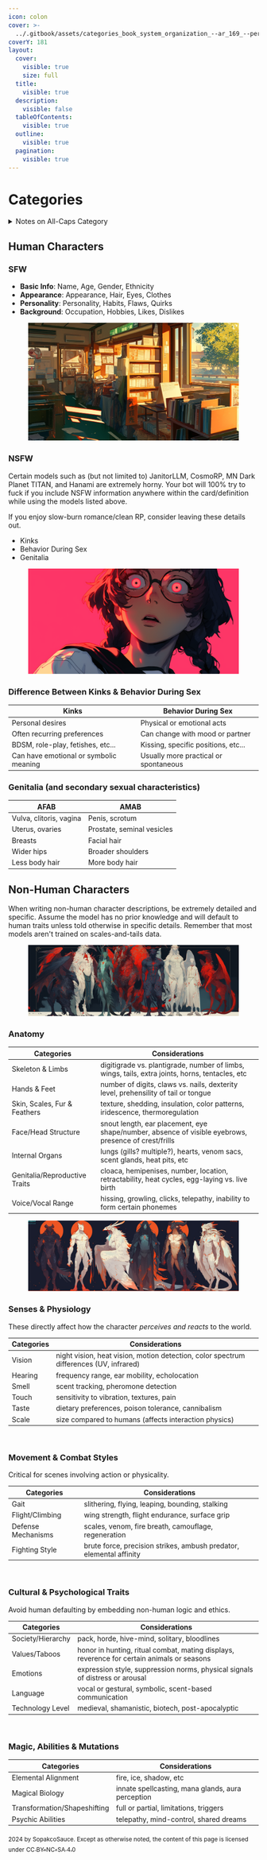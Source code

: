 ```yaml
---
icon: colon
cover: >-
  ../.gitbook/assets/categories_book_system_organization_--ar_169_--per_3495fff7-a89b-4c70-8605-98c1053fb3df_1.png
coverY: 181
layout:
  cover:
    visible: true
    size: full
  title:
    visible: true
  description:
    visible: false
  tableOfContents:
    visible: true
  outline:
    visible: true
  pagination:
    visible: true
---
```


# Categories

<details>

<summary>Notes on All-Caps Category</summary>

It's the battle of `NAME: John` vs `Name: John`

**Pros of** `NAME: John`

* Makes important text stand out better
* Keeps formatting consistent
* Less chance of confusion with regular text
* Matches some computer formats like JSON keys and XML tags
* No real harm in how AI processes it

**Cons of** `NAME: John`

* Less natural for AI systems
* No real benefit in how AI processes it

**Bottom Line**

* Use `NAME: John` if you want people to read it easily.
* Use `Name: John` if you want people _**and**_ AI to read it easily.&#x20;

It's all personal preference. Pick whatever you like looking at the best.

</details>

## Human Characters

### SFW

* **Basic Info**: Name, Age, Gender, Ethnicity
* **Appearance**: Appearance, Hair, Eyes, Clothes
* **Personality**: Personality, Habits, Flaws, Quirks
* **Background**: Occupation, Hobbies, Likes, Dislikes

<figure><img src="../.gitbook/assets/categories_book_system_organization_--ar_169_--per_3495fff7-a89b-4c70-8605-98c1053fb3df_1.png" alt=""><figcaption></figcaption></figure>

### NSFW

Certain models such as (but not limited to) JanitorLLM, CosmoRP, MN Dark Planet TITAN, and Hanami are extremely horny. Your bot will 100% try to fuck if you include NSFW information anywhere within the card/definition while using the models listed above.

If you enjoy slow-burn romance/clean RP, consider leaving these details out.

* Kinks
* Behavior During Sex
* Genitalia

<figure><img src="../.gitbook/assets/dramatic_expressions_over_dramatic_psychotic_evil__d4bb6472-71e4-4d14-9e27-15e3fcecb837_3.png" alt=""><figcaption></figcaption></figure>

### **Difference Between Kinks & Behavior During Sex**

| Kinks                                  | Behavior During Sex                   |
| -------------------------------------- | ------------------------------------- |
| Personal desires                       | Physical or emotional acts            |
| Often recurring preferences            | Can change with mood or partner       |
| BDSM, role-play, fetishes, etc...      | Kissing, specific positions, etc...   |
| Can have emotional or symbolic meaning | Usually more practical or spontaneous |

### **Genitalia (and secondary sexual characteristics)**

| AFAB                    | AMAB                       |
| ----------------------- | -------------------------- |
| Vulva, clitoris, vagina | Penis, scrotum             |
| Uterus, ovaries         | Prostate, seminal vesicles |
| Breasts                 | Facial hair                |
| Wider hips              | Broader shoulders          |
| Less body hair          | More body hair             |

## Non-Human Characters

When writing non-human character descriptions, be extremely detailed and specific. Assume the model has no prior knowledge and will default to human traits unless told otherwise in specific details. Remember that most models aren't trained on scales-and-tails data.

<figure><img src="../.gitbook/assets/coffin_chaser_non-human_characters_dragons_magical_creatures__dc482400-38e5-4d8b-b69d-a98158e9a313_0.png" alt=""><figcaption></figcaption></figure>

### Anatomy

<table><thead><tr><th valign="middle">Categories</th><th>Considerations</th></tr></thead><tbody><tr><td valign="middle">Skeleton &#x26; Limbs</td><td>digitigrade vs. plantigrade, number of limbs, wings, tails, extra joints, horns, tentacles, etc</td></tr><tr><td valign="middle">Hands &#x26; Feet</td><td>number of digits, claws vs. nails, dexterity level, prehensility of tail or tongue</td></tr><tr><td valign="middle">Skin, Scales, Fur &#x26; Feathers</td><td>texture, shedding, insulation, color patterns, iridescence, thermoregulation</td></tr><tr><td valign="middle">Face/Head Structure</td><td>snout length, ear placement, eye shape/number, absence of visible eyebrows, presence of crest/frills</td></tr><tr><td valign="middle">Internal Organs</td><td>lungs (gills? multiple?), hearts, venom sacs, scent glands, heat pits, etc</td></tr><tr><td valign="middle">Genitalia/Reproductive Traits</td><td>cloaca, hemipenises, number, location, retractability, heat cycles, egg-laying vs. live birth</td></tr><tr><td valign="middle">Voice/Vocal Range</td><td>hissing, growling, clicks, telepathy, inability to form certain phonemes</td></tr></tbody></table>

<figure><img src="../.gitbook/assets/coffin_chaser_non-human_characters_dragons_magical_creatures__5ebe76d9-2b03-4345-b1fe-3d36ebb20c3f_1.png" alt=""><figcaption></figcaption></figure>

### Senses & Physiology

These directly affect how the character _perceives and reacts_ to the world.

| Categories | Considerations                                                                         |
| ---------- | -------------------------------------------------------------------------------------- |
| Vision     | night vision, heat vision, motion detection, color spectrum differences (UV, infrared) |
| Hearing    | frequency range, ear mobility, echolocation                                            |
| Smell      | scent tracking, pheromone detection                                                    |
| Touch      | sensitivity to vibration, textures, pain                                               |
| Taste      | dietary preferences, poison tolerance, cannibalism                                     |
| Scale      | size compared to humans (affects interaction physics)                                  |

<figure><img src="../.gitbook/assets/coffin_chaser_non-human_characters_dragons_magical_creatures_hu_10b05571-0071-4207-81d5-0b43c3523389.png" alt=""><figcaption></figcaption></figure>

### Movement & Combat Styles

Critical for scenes involving action or physicality.

| Categories         | Considerations                                                      |
| ------------------ | ------------------------------------------------------------------- |
| Gait               | slithering, flying, leaping, bounding, stalking                     |
| Flight/Climbing    | wing strength, flight endurance, surface grip                       |
| Defense Mechanisms | scales, venom, fire breath, camouflage, regeneration                |
| Fighting Style     | brute force, precision strikes, ambush predator, elemental affinity |

<figure><img src="../.gitbook/assets/coffin_chaser_non-human_characters_dragons_magical_creatures_hu_b9e81380-3a75-467a-b6a5-11dc58a3f6ad.png" alt=""><figcaption></figcaption></figure>

### Cultural & Psychological Traits

Avoid human defaulting by embedding non-human logic and ethics.

| Categories        | Considerations                                                                             |
| ----------------- | ------------------------------------------------------------------------------------------ |
| Society/Hierarchy | pack, horde, hive-mind, solitary, bloodlines                                               |
| Values/Taboos     | honor in hunting, ritual combat, mating displays, reverence for certain animals or seasons |
| Emotions          | expression style, suppression norms, physical signals of distress or arousal               |
| Language          | vocal or gestural, symbolic, scent-based communication                                     |
| Technology Level  | medieval, shamanistic, biotech, post-apocalyptic                                           |

<figure><img src="../.gitbook/assets/coffin_chaser_non-human_characters_dragons_magical_creatures_hu_ac079eae-075d-4bdf-a604-336fc9ca7746.png" alt=""><figcaption></figcaption></figure>

### Magic, Abilities & Mutations

| Categories                   | Considerations                                    |
| ---------------------------- | ------------------------------------------------- |
| Elemental Alignment          | fire, ice, shadow, etc                            |
| Magical Biology              | innate spellcasting, mana glands, aura perception |
| Transformation/Shapeshifting | full or partial, limitations, triggers            |
| Psychic Abilities            | telepathy, mind-control, shared dreams            |

<sub>2024 by SopakcoSauce. Except as otherwise noted, the content of this page is licensed under</sub> [<sub>CC BY-NC-SA 4.0</sub>](https://creativecommons.org/licenses/by-nc-sa/4.0/)
